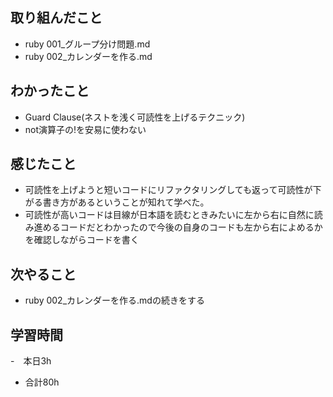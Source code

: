 
## 取り組んだこと
- ruby 001_グループ分け問題.md
- ruby 002_カレンダーを作る.md

## わかったこと
- Guard Clause(ネストを浅く可読性を上げるテクニック)
- not演算子の!を安易に使わない


## 感じたこと
- 可読性を上げようと短いコードにリファクタリングしても返って可読性が下がる書き方があるということが知れて学べた。
- 可読性が高いコードは目線が日本語を読むときみたいに左から右に自然に読み進めるコードだとわかったので今後の自身のコードも左から右によめるかを確認しながらコードを書く

## 次やること
- ruby 002_カレンダーを作る.mdの続きをする

## 学習時間
-　本日3h
- 合計80h
